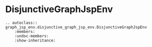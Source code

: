 # DisjunctiveGraphJspEnv

```{eval-rst}
.. autoclass:: graph_jsp_env.disjunctive_graph_jsp_env.DisjunctiveGraphJspEnv
    :members:
    :undoc-members:
    :show-inheritance:
```